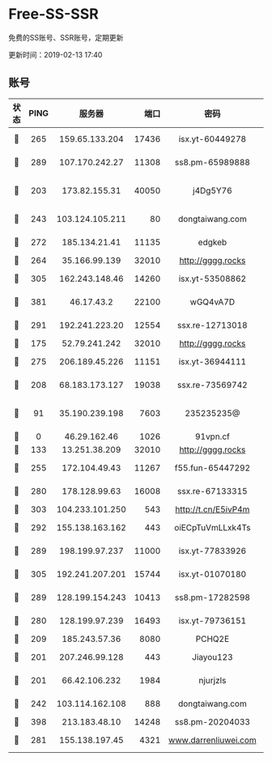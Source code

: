 # Free-SS-SSR

免费的SS账号、SSR账号，定期更新

更新时间：2019-02-13 17:40

## 账号

|状态|PING|服务器|端口|密码|加密方式|区域|VTUM|
|:----:|:----:|:-----:|-----:|:----:|:----:|:----:|:----:|
|🙂|265|159.65.133.204|17436|isx.yt-60449278|aes-256-cfb|SG|10↑/10↑/9↑/10↑|
|🙂|289|107.170.242.27|11308|ss8.pm-65989888|aes-256-cfb|US|10↑/10↑/10↑/10↑|
|🙂|203|173.82.155.31|40050|j4Dg5Y76|xchacha20-ietf-poly1305|US|9↑/10↑/10↑/10↑|
|🙂|243|103.124.105.211|80|dongtaiwang.com|aes-256-cfb|US|10↑/10↑/10↑/10↑|
|🙂|272|185.134.21.41|11135|edgkeb|aes-256-cfb|GB|10↑/10↑/10↑/10↑|
|🙂|264|35.166.99.139|32010|http://gggg.rocks|chacha20|US|10↑/10↑/10↑/10↑|
|🙂|305|162.243.148.46|14260|isx.yt-53508862|aes-256-cfb|US|10↑/10↑/10↑/10↑|
|🙂|381|46.17.43.2|22100|wGQ4vA7D|aes-256-gcm|RU|5↓/10↑/10↑/10↑|
|🙂|291|192.241.223.20|12554|ssx.re-12713018|aes-256-cfb|US|10↑/10↑/10↑/10↑|
|🙂|175|52.79.241.242|32010|http://gggg.rocks|chacha20|KR|8↑/8↑/7↑/7↑|
|🙂|275|206.189.45.226|11151|isx.yt-36944111|aes-256-cfb|SG|10↑/10↑/10↑/10↑|
|🙂|208|68.183.173.127|19038|ssx.re-73569742|aes-256-cfb|US|10↑/10↑/9↑/10↑|
|🙂|91|35.190.239.198|7603|235235235@|chacha20-ietf-poly1305|JP|5↑/8↑/10↑/10↑|
|🙁|0|46.29.162.46|1026|91vpn.cf|rc4-md5|RU|8↑/10↑/9↑/10↑|
|🙂|133|13.251.38.209|32010|http://gggg.rocks|chacha20|SG|8↑/9↑/8↑/10↑|
|🙂|255|172.104.49.43|11267|f55.fun-65447292|aes-256-cfb|SG|9↓/10↑/10↑/10↑|
|🙂|280|178.128.99.63|16008|ssx.re-67133315|aes-256-cfb|SG|10↑/10↑/10↑/10↑|
|🙂|303|104.233.101.250|543|http://t.cn/E5ivP4m|rc4-md5|CA|10↑/10↑/10↑/10↑|
|🙂|292|155.138.163.162|443|oiECpTuVmLLxk4Ts|aes-256-cfb|US|10↑/10↑/10↑/10↑|
|🙂|289|198.199.97.237|11000|isx.yt-77833926|aes-256-cfb|US|10↑/10↑/10↑/10↑|
|🙂|305|192.241.207.201|15744|isx.yt-01070180|aes-256-cfb|US|10↑/10↑/10↑/10↑|
|🙂|289|128.199.154.243|10413|ss8.pm-17282598|aes-256-cfb|SG|10↑/10↑/10↑/10↑|
|🙂|280|128.199.97.239|16493|isx.yt-79736151|aes-256-cfb|SG|10↑/10↑/10↑/10↑|
|🙂|209|185.243.57.36|8080|PCHQ2E|rc4-md5|US|10↑/10↑/10↑/10↑|
|🙂|201|207.246.99.128|443|Jiayou123|aes-256-cfb|US|10↑/10↑/10↑/10↑|
|🙂|201|66.42.106.232|1984|njurjzls|aes-256-cfb|US|10↑/10↑/10↑/10↑|
|🙂|242|103.114.162.108|888|dongtaiwang.com|aes-256-cfb|US|10↑/10↑/10↑/10↑|
|🙂|398|213.183.48.10|14248|ss8.pm-20204033|rc4-md5|RU|10↑/10↑/10↑/10↑|
|🙂|281|155.138.197.45|4321|www.darrenliuwei.com|aes-256-cfb|US|10↑/10↑/10↑/10↑|

